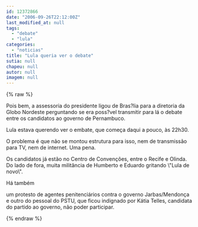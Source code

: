 ```yaml
---
id: 12372866
date: "2006-09-26T22:12:00Z"
last_modified_at: null
tags:
  - "debate"
  - "lula"
categories:
  - "noticias"
title: "Lula queria ver o debate"
sutia: null
chapeu: null
autor: null
imagem: null
---
```

{% raw %}
<p><P>Pois bem, a assessoria do presidente ligou de Bras?lia para a diretoria da Globo Nordeste perguntando se era poss?vel transmitir para lá o debate entre os candidatos ao governo de Pernambuco. </P></p>
<p><P>Lula estava querendo ver o embate, que começa daqui a pouco, às 22h30. </P></p>
<p><P>O problema é que não se montou estrutura para isso, nem de transmissão para TV, nem de internet. Uma pena.</P></p>
<p><P>Os candidatos já estão no Centro de Convenções, entre o Recife e Olinda. Do lado de fora, muita militância de Humberto e Eduardo gritando \"Lula de novo\". </P></p>
<p><P>Há também</p>
<p> um protesto de agentes penitenciários contra o governo Jarbas/Mendonça e outro do pessoal do PSTU, que ficou indignado por Kátia Telles, candidata do partido ao governo, não poder participar.</P> </p>
{% endraw %}